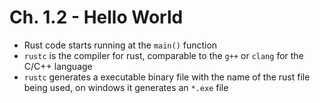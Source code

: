 # Ch. 1.2 - Hello World

- Rust code starts running at the `main()` function
- `rustc` is the compiler for rust, comparable to the `g++` or `clang` for the C/C++ language
- `rustc` generates a executable binary file with the name of the rust file being used, on windows it generates an `*.exe` file
